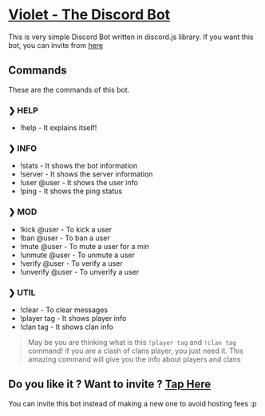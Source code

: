 # [Violet - The Discord Bot](https://discordapp.com/oauth2/authorize?client_id=499250383785558026&permissions=2146958847&scope=bot)

This is very simple Discord Bot written in discord.js library. If you want this bot, you can invite from [here](https://discordapp.com/oauth2/authorize?client_id=499250383785558026&permissions=2146958847&scope=bot)

## Commands

These are the commands of this bot.

### ❯ HELP

- !help - It explains itself!

### ❯ INFO

- !stats - It shows the bot information
- !server - It shows the server information
- !user @user - It shows the user info
- !ping - It shows the ping status

### ❯ MOD

- !kick @user - To kick a user
- !ban @user - To ban a user
- !mute @user - To mute a user for a min
- !unmute @user - To unmute a user
- !verify @user - To verify a user
- !unverify @user - To unverify a user

### ❯ UTIL

- !clear - To clear messages
- !player tag - It shows player info 
- !clan tag - It shows clan info

> May be you are thinking what is this `!player tag` and `!clan tag` command! if you are a clash of clans player, you just need it. This amazing command will give you the info about players and clans

## Do you like it ? Want to invite ? [Tap Here](https://discordapp.com/oauth2/authorize?client_id=499250383785558026&permissions=2146958847&scope=bot)

You can invite this bot instead of making a new one to avoid hosting fees :p
